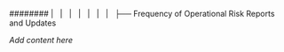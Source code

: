 ######## |   |   |   |   |   |   |   ├── Frequency of Operational Risk Reports and Updates

*Add content here*